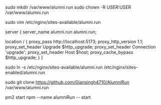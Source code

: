 sudo mkdir /var/www/alumni.run
sudo chown -R $USER:$USER /var/www/alumni.run

sudo vim /etc/nginx/sites-available/alumni.run

server {
  server_name alumni.run alumni.run;

  location / {
    proxy_pass http://localhost:5173;
    proxy_http_version 1.1;
    proxy_set_header Upgrade $http_upgrade;
    proxy_set_header Connection 'upgrade';
    proxy_set_header Host $host;
    proxy_cache_bypass $http_upgrade;
  }
}

sudo ln -s /etc/nginx/sites-available/alumni.run /etc/nginx/sites-enabled/alumni.run

sudo git clone https://github.com/Giansingh4710/AlumniRun /var/www/alumni.run

pm2 start npm --name alumniRun -- start
